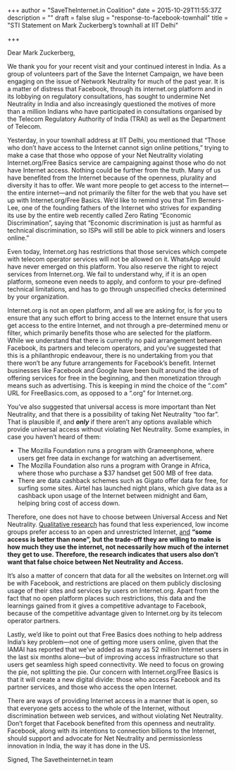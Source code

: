 +++
author = "SaveTheInternet.in Coalition"
date = 2015-10-29T11:55:37Z
description = ""
draft = false
slug = "response-to-facebook-townhall"
title = "STI Statement on Mark Zuckerberg’s townhall at IIT Delhi"

+++


Dear Mark Zuckerberg,

We thank you for your recent visit and your continued interest in India. As a group of volunteers part of the Save the Internet Campaign, we have been engaging on the issue of Network Neutrality for much of the past year. It is a matter of distress that Facebook, through its internet.org platform and in its lobbying on regulatory consultations, has sought to undermine Net Neutrality in India and also increasingly questioned the motives of more than a million Indians who have participated in consultations organised by the Telecom Regulatory Authority of India (TRAI) as well as the Department of Telecom.

Yesterday, in your townhall address at IIT Delhi, you mentioned that “Those who don’t have access to the Internet cannot sign online petitions,” trying to make a case that those who oppose of your Net Neutrality violating Internet.org/Free Basics service are campaigning against those who do not have Internet access. Nothing could be further from the truth. Many of us have benefited from the Internet because of the openness, plurality and diversity it has to offer. We want more people to get access to the internet—the entire internet—and not primarily the filter for the web that you have set up with Internet.org/Free Basics. We’d like to remind you that Tim Berners-Lee, one of the founding fathers of the Internet who strives for expanding its use by the entire web recently called Zero Rating “Economic Discrimination”, saying that “Economic discrimination is just as harmful as technical discrimination, so ISPs will still be able to pick winners and losers online.”

Even today, Internet.org has restrictions that those services which compete with telecom operator services will not be allowed on it. WhatsApp would have never emerged on this platform. You also reserve the right to reject services from Internet.org. We fail to understand why, if it is an open platform, someone even needs to apply, and conform to your pre-defined technical limitations, and has to go through unspecified checks determined by your organization.

Internet.org is not an open platform, and all we are asking for, is for you to ensure that any such effort to bring access to the Internet ensure that users get access to the entire Internet, and not through a pre-determined menu or filter, which primarily benefits those who are selected for the platform. While we understand that there is currently no paid arrangement between Facebook, its partners and telecom operators, and you’ve suggested that this is a philanthropic endeavour, there is no undertaking from you that there won’t be any future arrangements for Facebook’s benefit. Internet businesses like Facebook and Google have been built around the idea of offering services for free in the beginning, and then monetization through means such as advertising. This is keeping in mind the choice of the “.com” URL for FreeBasics.com, as opposed to a “.org” for Internet.org.

You’ve also suggested that universal access is more important than Net Neutrality, and that there is a possibility of taking Net Neutrality “too far”. That is plausible if, and ***only*** if there aren’t any options available which provide universal access without violating Net Neutrality. Some examples, in case you haven’t heard of them:

*	The Mozilla Foundation runs a program with Grameenphone, where users get free data in exchange for watching an advertisement.
*	The Mozilla Foundation also runs a program with Orange in Africa, where those who purchase a $37 handset get 500 MB of free data. 
*	There are data cashback schemes such as Gigato offer data for free, for surfing some sites. Airtel has launched night plans, which give data as a cashback upon usage of the Internet between midnight and 6am, helping bring cost of access down.

Therefore, one does not have to choose between Universal Access and Net Neutrality.
[Qualitative research](http://www.cprsouth.org/wp-content/uploads/2015/08/Amba-thesis-complete.pdf ) has found that less experienced, low income groups prefer access to an open and unrestricted Internet, [and](http://lirneasia.net/2015/10/finally-some-research-on-zero-rated-offers-and-users-and-its-surprising/ ) **“some access is better than none”, but the trade-off they are willing to make is how much they use the internet, not necessarily how much of the internet they get to use. Therefore, the research indicates that users also don’t want that false choice between Net Neutrality and Access.**

It’s also a matter of concern that data for all the websites on Internet.org will be with Facebook, and restrictions are placed on them publicly disclosing usage of their sites and services by users on Internet.org. Apart from the fact that no open platform places such restrictions, this data and the learnings gained from it gives a competitive advantage to Facebook, because of the competitive advantage given to Internet.org by its telecom operator partners.

Lastly, we’d like to point out that Free Basics does nothing to help address India’s key problem—not one of getting more users online, given that the IAMAI has reported that we’ve added as many as 52 million Internet users in the last six months alone—but of improving access infrastructure so that users get seamless high speed connectivity. We need to focus on growing the pie, not splitting the pie. Our concern with Internet.org/Free Basics is that it will create a new digital divide: those who access Facebook and its partner services, and those who access the open Internet.

There are ways of providing Internet access in a manner that is open, so that everyone gets access to the whole of the Internet, without discrimination between web services, and without violating Net Neutrality. Don’t forget that Facebook benefited from this openness and neutrality. Facebook, along with its intentions to connection billions to the Internet, should support and advocate for Net Neutrality and permissionless innovation in India, the way it has done in the US. 

Signed,
The Savetheinternet.in team


